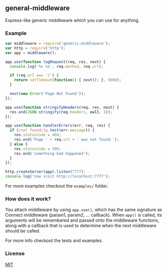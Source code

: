 ## general-middleware

Express-like generic middleware which you can use for anything.

### Example

```js
var middleware = require('generic-middleware');
var http = require('http');
var app = middleware();

app.use(function logRequest(req, res, next) {
  console.log('%s %s', req.method, req.url);

  if (req.url === '/') {
    return setTimeout(function() { next(); }, 5000);
  }

  next(new Error('Page Not Found'));
});

app.use(function stringifyHeaders(req, res, next) {
  res.end(JSON.stringify(req.headers, null, 2));
});

app.use(function handlerErrors(err, req, res) {
  if (/not found/ig.test(err.message)) {
    res.statusCode = 404;
    res.end('Page ' + req.url + ' was not found.');
  } else {
    res.statusCode = 500;
    res.end('something bad happened');
  }
});

http.createServer(app).listen(7777);
console.log('now visit http://localhost:7777');
```

For more examples checkout the `examples/` folder.

### How does it work?

You attach middleware by using `app.use()`, which has the same signature as Connect middleware (param1, param2, ... callback).
When `app()` is called, its arguments will be remembered and passed onto the middleware functions,
along with a callback that is used to determine when the next middleware should be called.

For more info checkout the tests and examples.

### License

[MIT](http://alessioalex.mit-license.org/)
